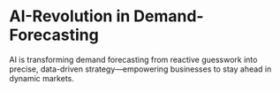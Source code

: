 # AI-Revolution in Demand-Forecasting
AI is transforming demand forecasting from reactive guesswork into precise, data-driven strategy—empowering businesses to stay ahead in dynamic markets.
